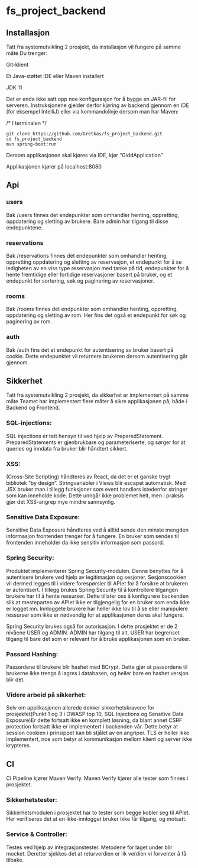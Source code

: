 # fs_project_backend

## Installasjon
Tatt fra systemutvikling 2 prosjekt, da installasjon vil fungere på samme måte 
Du trenger:

Git-klient

Et Java-støttet IDE eller Maven installert

JDK 11

Det er enda ikke satt opp noe konfigurasjon for å bygge en JAR-fil for serveren. Instruksjonene gjelder derfor kjøring av backend gjennom en IDE (for eksempel IntelliJ) eller via kommandolinje dersom man har Maven:

/* I terminalen */
```
git clone https://github.com/Gretkas/fs_project_backend.git
cd fs_project_backend
mvn spring-boot:run
```

Dersom applikasjonen skal kjøres via IDE, kjør “GiddApplication”

Applikasjonen kjører på localhost:8080

## Api

### users
Bak /users finnes det endepunkter som omhandler henting, oppretting, oppdatering og sletting av brukere. Bare admin har tilgang til disse endepunktene.

### reservations
Bak /reservations finnes det endepunkter som omhandler henting, oppretting oppdatering og sletting av reservasjon, et endepunkt for å se ledigheten av en viss type reservasjon med tanke på tid, endepunkter for å hente fremtidige eller fortidige reservasjoner basert på bruker, og et endepunkt for sortering, søk og paginering av reservasjoner.

### rooms
Bak /rooms finnes det endpunkter som omhandler henting, oppretting, oppdatering og sletting av rom. Her fins det også et endepunkt for søk og paginering av rom.
### auth
Bak /auth fins det et endepunkt for autentisering av bruker basert på cookie. Dette endepunktet vil returnere brukeren dersom autentisering går gjennom.

## Sikkerhet

Tatt fra systemutvikling 2 prosjekt, da sikkerhet er implementert på samme måte 
Teamet har implementert flere måter å sikre applikasjonen på, både i Backend og Frontend. 

### SQL-injections:

SQL injections er tatt hensyn til ved hjelp av PreparedStatement. PreparedStatements er gjenbrukbare og parameteriserte, og sørger for at queries og inndata fra bruker blir håndtert sikkert.  

### XSS:

(Cross-Site Scripting) håndteres av React, da det er et ganske trygt bibliotek “by design”. Stringvariabler i Views blir escapet automatisk. Med JSX bruker man i tillegg funksjoner som event handlers istedenfor stringer som kan inneholde kode. Dette unngår ikke problemet helt, men i praksis gjør det XSS-angrep mye mindre sannsynlig. 

### Sensitive Data Exposure:

Sensitive Data Exposure håndteres ved å alltid sende den minste mengden informasjon frontenden trenger for å fungere. En bruker som sendes til frontenden inneholder da ikke sensitiv informasjon som passord. 

### Spring Security:

Produktet implementerer Spring Security-modulen. Denne benyttes for å autentisere brukere ved hjelp av legitimasjon og sesjoner. Sesjonscookien vil dermed legges til i videre forespørsler til APIet for å forsikre at brukeren er autentisert. I tillegg brukes Spring Security til å kontrollere tilgangen brukere har til å hente ressurser. Dette tillater oss å konfigurere backenden slik at mesteparten av APIet ikke er tilgjengelig for en bruker som enda ikke er logget inn. Innloggete brukere har heller ikke lov til å se eller manipulere ressurser som ikke er nødvendig for at applikasjonen deres skal fungere. 

Spring Security brukes også for autorisasjon. I dette prosjektet er de 2 nivåene USER og ADMIN. ADMIN har tilgang til alt, USER har begrenset tilgang til bare det som er relevant for å bruke applikasjonen som en bruker.

### Passord Hashing:

Passordene til brukere blir hashet med BCrypt. Dette gjør at passordene til brukerne ikke trengs å lagres i databasen, og heller bare en hashet versjon blir det.

### Videre arbeid på sikkerhet:

Selv om applikasjonen allerede dekker sikkerhetskravene for prosjektet(Punkt 1 og 3 i OWASP top 10, SQL Injections og Sensitive Data Exposure)Er dette fortsatt ikke en komplett løsning, da blant annet CSRF protection fortsatt ikke er implementert i backenden vår. Dette betyr at session cookien i prinsippet kan bli stjålet av en angriper. TLS er heller ikke implementert, noe som betyr at kommunikasjon mellom klient og server ikke krypteres.

## CI


CI Pipeline kjører Maven Verify. Maven Verify kjører alle tester som finnes i prosjektet.


### Sikkerhetstester:

Sikkerhetsmodulen i prosjektet har to tester som begge kobler seg til APIet. Her verifiseres det at en ikke-innlogget bruker ikke får tilgang, og motsatt.


### Service & Controller:

Testes ved hjelp av integrasjonstester. Metodene for laget under blir mocket. Deretter sjekkes det at returverdien er lik verdien vi forventer å få tilbake.
